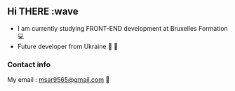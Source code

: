 ## Hi THERE :wave

- I am currently studying FRONT-END development at Bruxelles Formation
  :computer:
- Future developer from Ukraine :purple_heart: :yellow_heart:

### Contact info

My email : msar9565@gmail.com :email:
